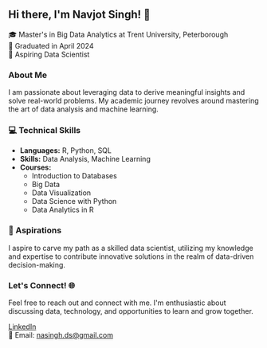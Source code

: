 ## Hi there, I'm Navjot Singh! 👋

🎓 Master's in Big Data Analytics at Trent University, Peterborough  
📅 Graduated in April 2024  
🌟 Aspiring Data Scientist  

### About Me
I am passionate about leveraging data to derive meaningful insights and solve real-world problems. My academic journey revolves around mastering the art of data analysis and machine learning.

### 💻 Technical Skills
- **Languages:** R, Python, SQL  
- **Skills:** Data Analysis, Machine Learning  
- **Courses:** 
  - Introduction to Databases
  - Big Data  
  - Data Visualization  
  - Data Science with Python  
  - Data Analytics in R  

### 🚀 Aspirations
I aspire to carve my path as a skilled data scientist, utilizing my knowledge and expertise to contribute innovative solutions in the realm of data-driven decision-making.

### Let's Connect! 🌐
Feel free to reach out and connect with me. I'm enthusiastic about discussing data, technology, and opportunities to learn and grow together.

[LinkedIn](https://www.linkedin.com/in/navjot-singh-407550151/)  
📧 Email: nasingh.ds@gmail.com
